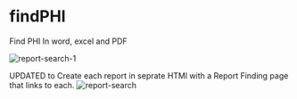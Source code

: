 # findPHI
Find PHI In word, excel and PDF

![report-search-1](https://github.com/wizhardhacker1/findPHI/assets/46620390/431f1154-bb92-4cab-a4f8-277b075c10fb)


UPDATED to Create each report in seprate HTMl with a Report Finding page that links to each.
![report-search](https://github.com/wizhardhacker1/findPHI/assets/46620390/5650ee3a-b0d4-4a42-a59f-d1bdb7a25194)
